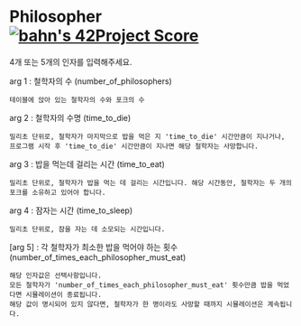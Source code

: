 

# Philosopher  [![bahn's 42Project Score](https://badge42.herokuapp.com/api/project/bahn/Philosophers)](https://github.com/JaeSeoKim/badge42)


4개 또는 5개의 인자를 입력해주세요.

arg 1 : 철학자의 수 (number_of_philosophers) 
    
    테이블에 앉아 있는 철학자의 수와 포크의 수
    
arg 2 : 철학자의 수명 (time_to_die)

    밀리초 단위로, 철학자가 마지막으로 밥을 먹은 지 'time_to_die' 시간만큼이 지나거나, 프로그램 시작 후 'time_to_die' 시간만큼이 지나면 해당 철학자는 사망합니다.

arg 3 : 밥을 먹는데 걸리는 시간 (time_to_eat)

    밀리초 단위로, 철학자가 밥을 먹는 데 걸리는 시간입니다. 해당 시간동안, 철학자는 두 개의 포크를 소유하고 있어야 합니다.
    
arg 4 : 잠자는 시간 (time_to_sleep)

    밀리초 단위로, 잠을 자는 데 소모되는 시간입니다.
    
[arg 5] : 각 철학자가 최소한 밥을 먹어야 하는 횟수 (number_of_times_each_philosopher_must_eat)

    해당 인자값은 선택사항입니다.
    모든 철학자가 'number_of_times_each_philosopher_must_eat' 횟수만큼 밥을 먹었다면 시뮬레이션이 종료됩니다.
    해당 값이 명시되어 있지 않다면, 철학자가 한 명이라도 사망할 때까지 시뮬레이션은 계속됩니다.
